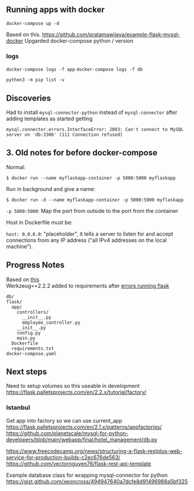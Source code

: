 ## Running apps with docker

`docker-compose up -d`

Based on this.
https://github.com/pratamawijaya/example-flask-mysql-docker
Upgarded docker-compose python / version

### logs

`docker-compose logs -f app`
`docker-compose logs -f db`

`python3 -m pip list -v`

## Discoveries

Had to install `mysql-connector-python` instead of `mysql-connector` after adding templates
as started getting

```
mysql.connector.errors.InterfaceError: 2003: Can't connect to MySQL server on 'db:3306' (111 Connection refused)
```

## 3. Old notes for before docker-compose

Normal:

```console
$ docker run --name myflaskapp-container -p 5000:5000 myflaskapp
```

Run in background and give a name:

```console
$ docker run -d --name myflaskapp-container -p 5000:5000 myflaskapp
```

`-p 5000:5000`: Map the port from outside to the port from the container

Host in Dockerfile must be:

`host: 0.0.0.0`: "placeholder", it tells a server to listen for and accept connections from any IP address ("all IPv4 addresses on the local machine").

## Progress Notes

Based on [this](https://medium.com/geekculture/how-to-dockerize-your-flask-application-2d0487ecefb8) \
Werkzeug==2.2.2 added to requirements after [errors running flask](https://stackoverflow.com/questions/77213053/why-did-flask-start-failing-with-importerror-cannot-import-name-url-quote-fr)

```
db/
flask/
  app/
    controllers/
      __init__.py
      employee_controller.py
    __init__.py
    config.py
    main.py
  Dockerfile
  requirements.txt
docker-compose.yaml
```

## Next steps

Need to setup volumes so this useable in development \
https://flask.palletsprojects.com/en/2.2.x/tutorial/factory/

### Istanbul

Get app into factory so we can use current_app
https://flask.palletsprojects.com/en/2.1.x/patterns/appfactories/
https://github.com/planetscale/mysql-for-python-developers/blob/main/webapp/final/hotel_management/db.py

https://www.freecodecamp.org/news/structuring-a-flask-restplus-web-service-for-production-builds-c2ec676de563/
https://github.com/vectornguyen76/flask-rest-api-template

Example database class for wrapping mysql-connector for python
https://gist.github.com/xeoncross/494947640a7dcfe8d91496988a5bf325
